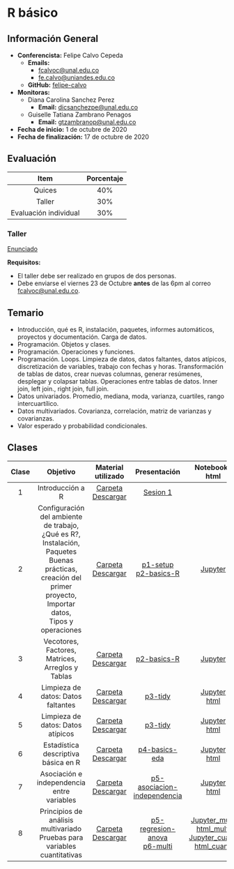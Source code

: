 # R básico

## Información General

-	**Conferencista:** Felipe Calvo Cepeda
	-	**Emails:**
		- fcalvoc@unal.edu.co
		- fe.calvo@uniandes.edu.co
	-	**GitHub:** [felipe-calvo](https://github.com/felipe-calvo)
- **Monitoras:**
  - Diana Carolina Sanchez Perez
    - **Email:** dicsanchezpe@unal.edu.co
  - Guiselle Tatiana Zambrano Penagos
    - **Email:** gtzambranop@unal.edu.co
- **Fecha de inicio:** 1 de octubre de 2020
- **Fecha de finalización:** 17 de octubre de 2020

## Evaluación

|	Item	|	Porcentaje	|
| :--:	|	:--:	|
|	Quices	|	40%	|
|	Taller|	30%	|
|	Evaluación individual	| 30%	|

### Taller

[Enunciado](https://github.com/gtzambranop/UN_2020_2/tree/develop/DCD/module_3/workshop.pdf)

**Requisitos:**
   - El taller debe ser realizado en grupos de dos personas.
   - Debe enviarse el viernes 23 de Octubre **antes** de las 6pm al correo fcalvoc@unal.edu.co.

## Temario

- Introducción, qué es R, instalación, paquetes, informes automáticos, proyectos y
  documentación. Carga de datos.
- Programación. Objetos y clases.
- Programación. Operaciones y funciones.
- Programación. Loops. Limpieza de datos, datos faltantes, datos atípicos,
  discretización de variables, trabajo con fechas y horas. Transformación de
	tablas de datos, crear nuevas columnas, generar resúmenes, desplegar y colapsar
	tablas.
	Operaciones entre tablas de datos. Inner join, left join., right join, full join.
- Datos univariados. Promedio, mediana, moda, varianza, cuartiles, rango
  intercuartílico.
- Datos multivariados. Covarianza, correlación, matriz de varianzas y covarianzas.
- Valor esperado y probabilidad condicionales.

## Clases

|	Clase	|	Objetivo	| Material utilizado	| Presentación | Notebooks <br> html |
|	:--:	|	:--:	|	:--:	|	:--:	| :---: |
|	1	|	Introducción a R	|	[Carpeta](https://github.com/gtzambranop/UN_2020_2/tree/develop/DCD/module_3/basic_r_class_01/)	<br> [Descargar](https://minhaskamal.github.io/DownGit/#/home?url=https://github.com/gtzambranop/UN_2020_2/tree/develop/DCD/module_3/basic_r_class_01/) |	[Sesion 1](https://github.com/gtzambranop/UN_2020_2/tree/develop/DCD/module_3/basic_r_class_01/Ciencia-datos-R-Sesion-1.pdf)	|	|
| 2	|	Configuración del ambiente de trabajo, <br> ¿Qué es R?, Instalación, Paquetes <br> Buenas prácticas, creación del primer <br> proyecto, Importar datos, <br> Tipos y operaciones	| [Carpeta](https://github.com/gtzambranop/UN_2020_2/tree/develop/DCD/module_3/basic_r_class_02/) <br> [Descargar](https://minhaskamal.github.io/DownGit/#/home?url=https://github.com/gtzambranop/UN_2020_2/tree/develop/DCD/module_3/basic_r_class_02/)	| [p1-setup](https://felipe-calvo.github.io/r-101/p1-setup.html) <br> [p2-basics-R](https://felipe-calvo.github.io/r-101/p2-basics-R.html) | [Jupyter](https://github.com/gtzambranop/UN_2020_2/tree/develop/DCD/module_3/basic_r_class_02/class_02.ipynb)	|
| 3 | Vecotores, Factores, Matrices, <br>  Arreglos y Tablas | [Carpeta](https://github.com/gtzambranop/UN_2020_2/tree/develop/DCD/module_3/basic_r_class_03/) <br> [Descargar](https://minhaskamal.github.io/DownGit/#/home?url=https://github.com/gtzambranop/UN_2020_2/tree/develop/DCD/module_3/basic_r_class_03/) | [p2-basics-R](https://felipe-calvo.github.io/r-101/p2-basics-R.html) | [Jupyter](https://github.com/gtzambranop/UN_2020_2/tree/develop/DCD/module_3/basic_r_class_03/class_03.ipynb) |
| 4 | Limpieza de datos: Datos faltantes | [Carpeta](https://github.com/gtzambranop/UN_2020_2/tree/develop/DCD/module_3/basic_r_class_04/) <br> [Descargar](https://minhaskamal.github.io/DownGit/#/home?url=https://github.com/gtzambranop/UN_2020_2/tree/develop/DCD/module_3/basic_r_class_04/) | [p3-tidy](https://felipe-calvo.github.io/r-101/p3-tidy.html) | [Jupyter](https://github.com/gtzambranop/UN_2020_2/tree/develop/DCD/module_3/basic_r_class_04/class_04.ipynb) <br> [html](basic_r_class_04/project_data_cleaning/data_cleaning.html) |
| 5 | Limpieza de datos: Datos atípicos | [Carpeta](https://github.com/gtzambranop/UN_2020_2/tree/develop/DCD/module_3/basic_r_class_05/) <br> [Descargar](https://minhaskamal.github.io/DownGit/#/home?url=https://github.com/gtzambranop/UN_2020_2/tree/develop/DCD/module_3/basic_r_class_05/) | [p3-tidy](https://felipe-calvo.github.io/r-101/p3-tidy.html) | [Jupyter](https://github.com/gtzambranop/UN_2020_2/tree/develop/DCD/module_3/basic_r_class_05/class_05.ipynb) <br> [html](basic_r_class_05/project_data_cleaning/data_cleaning.html) |
| 6 | Estadística descriptiva básica en R | [Carpeta](https://github.com/gtzambranop/UN_2020_2/tree/develop/DCD/module_3/basic_r_class_06/) <br> [Descargar](https://minhaskamal.github.io/DownGit/#/home?url=https://github.com/gtzambranop/UN_2020_2/tree/develop/DCD/module_3/basic_r_class_06/) | [p4-basics-eda](https://felipe-calvo.github.io/r-101/p4-basics-eda.html) | [Jupyter](https://github.com/gtzambranop/UN_2020_2/tree/develop/DCD/module_3/basic_r_class_06/class_06.ipynb) <br> [html](basic_r_class_06/project_descriptive_statistics/descriptive_statistics.html) |
| 7 | Asociación e independencia entre variables | [Carpeta](https://github.com/gtzambranop/UN_2020_2/tree/develop/DCD/module_3/basic_r_class_07/) <br> [Descargar](https://minhaskamal.github.io/DownGit/#/home?url=https://github.com/gtzambranop/UN_2020_2/tree/develop/DCD/module_3/basic_r_class_07/) | [p5-asociacion-independencia](https://felipe-calvo.github.io/r-101/p5-asociacion-independencia.html) | [Jupyter](https://github.com/gtzambranop/UN_2020_2/tree/develop/DCD/module_3/basic_r_class_07/class_07.ipynb) <br> [html](basic_r_class_07/project_association_and_independence/association_and_independence.html) |
| 8 | Principios de análisis multivariado <br> Pruebas para variables cuantitativas | [Carpeta](https://github.com/gtzambranop/UN_2020_2/tree/develop/DCD/module_3/basic_r_class_08/) <br> [Descargar](https://minhaskamal.github.io/DownGit/#/home?url=https://github.com/gtzambranop/UN_2020_2/tree/develop/DCD/module_3/basic_r_class_08/) | [p5-regresion-anova](https://felipe-calvo.github.io/static/p5-regresion-anova.html) <br> [p6-multi](https://felipe-calvo.github.io/r-101/p6-multi.html) | [Jupyter_multi](https://github.com/gtzambranop/UN_2020_2/tree/develop/DCD/module_3/basic_r_class_08/class_08_multi.ipynb) <br> [html_multi](basic_r_class_08/project_multi_cuanti/multivariate_analysis.html) <br> [Jupyter_cuanti](https://github.com/gtzambranop/UN_2020_2/tree/develop/DCD/module_3/basic_r_class_08/class_08_cuanti.ipynb) <br> [html_cuanti](basic_r_class_08/project_multi_cuanti/quantitative_variable_test.html) |